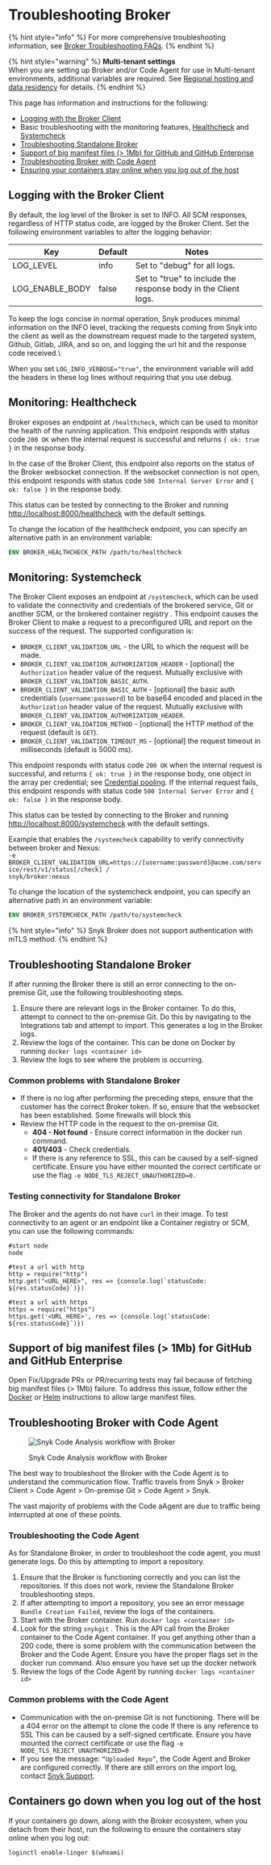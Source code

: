 # Troubleshooting Broker

{% hint style="info" %}
For more comprehensive troubleshooting information, see [Broker Troubleshooting FAQs](https://support.snyk.io/hc/en-us/articles/4404288846353-Broker-Troubleshooting).
{% endhint %}

{% hint style="warning" %}
**Multi-tenant settings**\
When you are setting up Broker and/or Code Agent for use in Multi-tenant environments, additional variables are required. See [Regional hosting and data residency](../../more-info/regional-hosting-and-data-residency.md) for details.
{% endhint %}

This page has information and instructions for the following:

* [Logging with the Broker Client](troubleshooting-broker.md#logging-with-the-broker-client)
* Basic troubleshooting with the monitoring features, [Healthcheck](troubleshooting-broker.md#monitoring-healthcheck) and [Systemcheck](troubleshooting-broker.md#monitoring-systemcheck)
* [Troubleshooting Standalone Broker](troubleshooting-broker.md#troubleshooting-standalone-broker)
* [Support of big manifest files (> 1Mb) for GitHub and GitHub Enterprise](troubleshooting-broker.md#support-of-big-manifest-files-greater-than-1mb-for-github-and-github-enterprise)
* [Troubleshooting Broker with Code Agent](troubleshooting-broker.md#troubleshooting-broker-with-code-agent)
* [Ensuring your containers stay online when you log out of the host](troubleshooting-broker.md#containers-go-down-when-you-log-out-of-the-host)

## Logging with the Broker Client

By default, the log level of the Broker is set to INFO. All SCM responses, regardless of HTTP status code, are logged by the Broker Client. Set the following environment variables to alter the logging behavior:

| Key               | Default | Notes                                                          |
| ----------------- | ------- | -------------------------------------------------------------- |
| LOG\_LEVEL        | info    | Set to "debug" for all logs.                                   |
| LOG\_ENABLE\_BODY | false   | Set to "true" to include the response body in the Client logs. |

To keep the logs concise in normal operation, Snyk produces minimal information on the INFO level, tracking the requests coming from Snyk into the client as well as the downstream request made to the targeted system, Github, Gitlab, JIRA, and so on, and logging the url hit and the response code received.\


When you set `LOG_INFO_VERBOSE="true"`, the environment variable will add the headers in these log lines without requiring that you use debug.

## Monitoring: Healthcheck

Broker exposes an endpoint at `/healthcheck`, which can be used to monitor the health of the running application. This endpoint responds with status code `200 OK` when the internal request is successful and returns `{ ok: true }` in the response body.

In the case of the Broker Client, this endpoint also reports on the status of the Broker websocket connection. If the websocket connection is not open, this endpoint responds with status code `500 Internal Server Error` and `{ ok: false }` in the response body.

This status can be tested by connecting to the Broker and running [http://localhost:8000/healthcheck](http://localhost:8000/healthcheck) with the default settings.

To change the location of the healthcheck endpoint, you can specify an alternative path in an environment variable:

```dockerfile
ENV BROKER_HEALTHCHECK_PATH /path/to/healthcheck
```

## **Monitoring: Systemcheck**

The Broker Client exposes an endpoint at `/systemcheck`, which can be used to validate the connectivity and credentials of the brokered service, Git or another SCM, or the brokered container registry . This endpoint causes the Broker Client to make a request to a preconfigured URL and report on the success of the request. The supported configuration is:

* `BROKER_CLIENT_VALIDATION_URL` - the URL to which the request will be made.
* `BROKER_CLIENT_VALIDATION_AUTHORIZATION_HEADER` - \[optional] the `Authorization` header value of the request. Mutually exclusive with `BROKER_CLIENT_VALIDATION_BASIC_AUTH`.
* `BROKER_CLIENT_VALIDATION_BASIC_AUTH` - \[optional] the basic auth credentials (`username:password`) to be base64 encoded and placed in the `Authorization` header value of the request. Mutually exclusive with `BROKER_CLIENT_VALIDATION_AUTHORIZATION_HEADER`.
* `BROKER_CLIENT_VALIDATION_METHOD` - \[optional] the HTTP method of the request (default is `GET`).
* `BROKER_CLIENT_VALIDATION_TIMEOUT_MS` - \[optional] the request timeout in milliseconds (default is 5000 ms).

This endpoint responds with status code `200 OK` when the internal request is successful, and returns `{ ok: true }` in the response body, one object in the array per credential; see [Credential pooling](install-and-configure-snyk-broker/advanced-configuration-for-snyk-broker-docker-installation/credential-pooling-with-docker-and-helm.md). If the internal request fails, this endpoint responds with status code `500 Internal Server Error` and `{ ok: false }` in the response body.

This status can be tested by connecting to the Broker and running [http://localhost:8000/systemcheck](http://localhost:8000/systemcheck) with the default settings.

Example that enables the `/systemcheck` capability to verify connectivity between broker and Nexus:\
`-e BROKER_CLIENT_VALIDATION_URL=https://[username:password]@acme.com/service/rest/v1/status[/check] /` \
&#x20;  `snyk/broker:nexus`

To change the location of the systemcheck endpoint, you can specify an alternative path in an environment variable:

```dockerfile
ENV BROKER_SYSTEMCHECK_PATH /path/to/systemcheck
```

{% hint style="info" %}
Snyk Broker does not support authentication with mTLS method. &#x20;
{% endhint %}

## Troubleshooting Standalone Broker

If after running the Broker there is still an error connecting to the on-premise Git, use the following troubleshooting steps.

1. Ensure there are relevant logs in the Broker container. To do this, attempt to connect to the on-premise Git. Do this by navigating to the Integrations tab and attempt to import. This generates a log in the Broker logs.
2. Review the logs of the container. This can be done on Docker by running `docker logs <container id>`
3. Review the logs to see where the problem is occurring.

### Common problems with Standalone Broker

* If there is no log after performing the preceding steps, ensure that the customer has the correct Broker token. If so, ensure that the websocket has been established. Some firewalls will block this
* Review the HTTP code in the request to the on-premise Git.
  * **404 - Not found** - Ensure correct information in the docker run command.
  * **401/403** - Check credentials.
  * If there is any reference to SSL, this can be caused by a self-signed certificate. Ensure you have either mounted the correct certificate or use the flag `-e NODE_TLS_REJECT_UNAUTHORIZED=0.`

### Testing connectivity for Standalone Broker

The Broker and the agents do not have `curl` in their image. To test connectivity to an agent or an endpoint like a Container registry or SCM, you can use the following commands:

```
#start node
node

#test a url with http
http = require("http")
http.get("<URL_HERE>", res => {console.log(`statusCode: ${res.statusCode}`)})

#test a url with https
https = require("https")
https.get('<URL_HERE>', res => {console.log(`statusCode: ${res.statusCode}`)})
```

## **Support of big manifest files (> 1Mb) for GitHub and GitHub Enterprise**

Open Fix/Upgrade PRs or PR/recurring tests may fail because of fetching big manifest files (> 1Mb) failure. To address this issue, follow either the [Docker](https://docs.snyk.io/enterprise-setup/snyk-broker/install-and-configure-snyk-broker/advanced-configuration-for-snyk-broker-docker-installation/snyk-open-source-scans-sca-of-large-manifest-files-docker-setup) or [Helm](https://docs.snyk.io/enterprise-setup/snyk-broker/install-and-configure-snyk-broker/advanced-configuration-for-helm-chart-installation/snyk-open-source-scans-sca-of-large-manifest-files-helm-setup) instructions to allow large manifest files.

## Troubleshooting Broker with Code Agent

<figure><img src="https://lh3.googleusercontent.com/r_qtONpOOEW35gdyoBcWDAiC6j04M76q8mh922SHor4bdNZdt83sj2kP7d5hbzYcWVXp4Q2hZEiCeAVOmcj4Bu1yFPdnyp3rK7kKeBK8DZEd9S133Xn3YdjddclVf5maEbP23Jor" alt="Snyk Code Analysis workflow with Broker"><figcaption><p>Snyk Code Analysis workflow with Broker</p></figcaption></figure>

The best way to troubleshoot the Broker with the Code Agent is to understand the communication flow. Traffic travels from Snyk > Broker Client > Code Agent > On-premise Git > Code Agent > Snyk.

The vast majority of problems with the Code aAgent are due to traffic being interrupted at one of these points.

### Troubleshooting the Code Agent

As for Standalone Broker, in order to troubleshoot the code agent, you must generate logs. Do this by attempting to import a repository.

1. Ensure that the Broker is functioning correctly and you can list the repositories. If this does not work, review the Standalone Broker troubleshooting steps.
2. If after attempting to import a repository, you see an error message `Bundle Creation Failed`, review the logs of the containers.
3. Start with the Broker container. Run `docker logs <container id>`
4. Look for the string `snykgit` . This is the API call from the Broker container to the Code Agent container. If you get anything other than a 200 code, there is some problem with the communication between the Broker and the Code Agent. Ensure you have the proper flags set in the docker run command. Also ensure you have set up the docker network
5. Review the logs of the Code Agent by running `docker logs <container id>`

### Common problems with the Code Agent

* Communication with the on-premise Git is not functioning. There will be a 404 error on the attempt to clone the code If there is any reference to SSL This can be caused by a self-signed certificate. Ensure you have mounted the correct certificate or use the flag `-e NODE_TLS_REJECT_UNAUTHORIZED=0`
* If you see the message: `“Uploaded Repo”`, the Code Agent and Broker are configured correctly. If there are still errors on the import log, contact [Snyk Support](https://support.snyk.io/hc/en-us).

## Containers go down when you log out of the host

If your containers go down, along with the Broker ecosystem, when you detach from their host, run the following to ensure the containers stay online when you log out:

`loginctl enable-linger $(whoami)`
